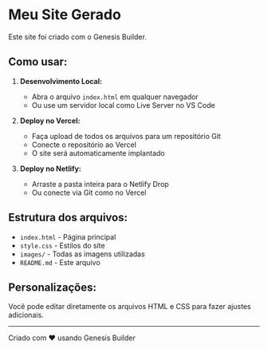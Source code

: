 # Meu Site Gerado

Este site foi criado com o Genesis Builder.

## Como usar:

1. **Desenvolvimento Local:**
   - Abra o arquivo `index.html` em qualquer navegador
   - Ou use um servidor local como Live Server no VS Code

2. **Deploy no Vercel:**
   - Faça upload de todos os arquivos para um repositório Git
   - Conecte o repositório ao Vercel
   - O site será automaticamente implantado

3. **Deploy no Netlify:**
   - Arraste a pasta inteira para o Netlify Drop
   - Ou conecte via Git como no Vercel

## Estrutura dos arquivos:

- `index.html` - Página principal
- `style.css` - Estilos do site  
- `images/` - Todas as imagens utilizadas
- `README.md` - Este arquivo

## Personalizações:

Você pode editar diretamente os arquivos HTML e CSS para fazer ajustes adicionais.

---

Criado com ❤️ usando Genesis Builder
